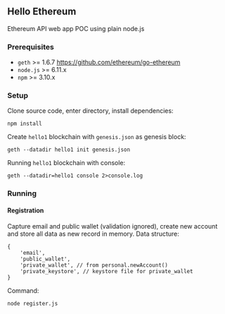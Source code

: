 ## Hello Ethereum

Ethereum API web app POC using plain node.js

### Prerequisites

* `geth` >= 1.6.7 https://github.com/ethereum/go-ethereum
* `node.js` >= 6.11.x
* `npm` >= 3.10.x

### Setup

Clone source code, enter directory, install dependencies:

```
npm install
```

Create `hello1` blockchain with `genesis.json` as genesis block:

```
geth --datadir hello1 init genesis.json
```

Running `hello1` blockchain with console:

```
geth --datadir=hello1 console 2>console.log
```

### Running

#### Registration

Capture email and public wallet (validation ignored), create new account and store all data as new record in memory.
Data structure:

```
{
    'email',
    'public_wallet',
    'private_wallet', // from personal.newAccount()
    'private_keystore', // keystore file for private_wallet
}
```
Command:
```
node register.js
```
